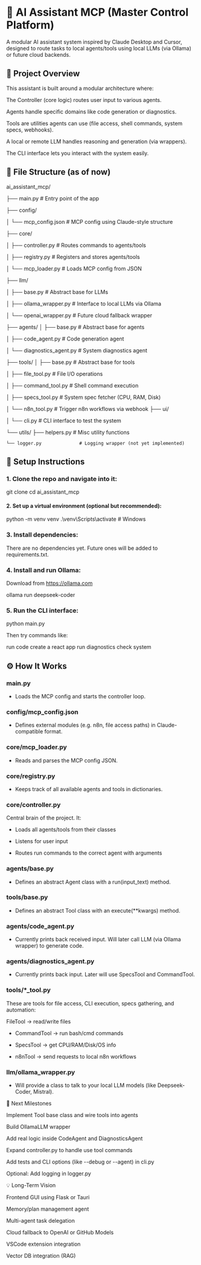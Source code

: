 # 🧠 AI Assistant MCP (Master Control Platform)

A modular AI assistant system inspired by Claude Desktop and Cursor, designed to route tasks to local agents/tools using local LLMs (via Ollama) or future cloud backends.

## 📌 Project Overview

This assistant is built around a modular architecture where:

The Controller (core logic) routes user input to various agents.

Agents handle specific domains like code generation or diagnostics.

Tools are utilities agents can use (file access, shell commands, system specs, webhooks).

A local or remote LLM handles reasoning and generation (via wrappers).

The CLI interface lets you interact with the system easily.

## 🧱 File Structure (as of now)

ai_assistant_mcp/

├── main.py                    # Entry point of the app

├── config/

│   └── mcp_config.json        # MCP config using Claude-style structure

├── core/

│   ├── controller.py          # Routes commands to agents/tools

│   ├── registry.py            # Registers and stores agents/tools

│   └── mcp_loader.py          # Loads MCP config from JSON

├── llm/

│   ├── base.py                # Abstract base for LLMs

│   ├── ollama_wrapper.py      # Interface to local LLMs via Ollama

│   └── openai_wrapper.py      # Future cloud fallback wrapper

├── agents/
│   ├── base.py                # Abstract base for agents

│   ├── code_agent.py          # Code generation agent

│   └── diagnostics_agent.py   # System diagnostics agent

├── tools/
│   ├── base.py                # Abstract base for tools

│   ├── file_tool.py           # File I/O operations

│   ├── command_tool.py        # Shell command execution

│   ├── specs_tool.py          # System spec fetcher (CPU, RAM, Disk)

│   └── n8n_tool.py            # Trigger n8n workflows via webhook
├── ui/

│   └── cli.py                 # CLI interface to test the system

└── utils/
    ├── helpers.py             # Misc utility functions
    
    └── logger.py              # Logging wrapper (not yet implemented)

## 🚀 Setup Instructions

### 1. Clone the repo and navigate into it:

git clone <repo-url>
cd ai_assistant_mcp

#### 2. Set up a virtual environment (optional but recommended):

python -m venv venv
.\venv\Scripts\activate  # Windows

### 3. Install dependencies:
There are no dependencies yet. Future ones will be added to requirements.txt.

### 4. Install and run Ollama:
Download from https://ollama.com

ollama run deepseek-coder

### 5. Run the CLI interface:

python main.py

Then try commands like:

run code create a react app
run diagnostics check system

## ⚙️ How It Works

### main.py

- Loads the MCP config and starts the controller loop.

### config/mcp_config.json

- Defines external modules (e.g. n8n, file access paths) in Claude-compatible format.

### core/mcp_loader.py

- Reads and parses the MCP config JSON.

### core/registry.py

- Keeps track of all available agents and tools in dictionaries.

### core/controller.py

 Central brain of the project. It:

- Loads all agents/tools from their classes

- Listens for user input

- Routes run <agent> commands to the correct agent with arguments

### agents/base.py

- Defines an abstract Agent class with a run(input_text) method.

### tools/base.py

- Defines an abstract Tool class with an execute(**kwargs) method.

### agents/code_agent.py

- Currently prints back received input. Will later call LLM (via Ollama wrapper) to generate code.

### agents/diagnostics_agent.py

- Currently prints back input. Later will use SpecsTool and CommandTool.

### tools/*_tool.py

These are tools for file access, CLI execution, specs gathering, and automation:

FileTool → read/write files

- CommandTool → run bash/cmd commands

- SpecsTool → get CPU/RAM/Disk/OS info

- n8nTool → send requests to local n8n workflows

### llm/ollama_wrapper.py

- Will provide a class to talk to your local LLM models (like Deepseek-Coder, Mistral).

📍 Next Milestones

Implement Tool base class and wire tools into agents

Build OllamaLLM wrapper

Add real logic inside CodeAgent and DiagnosticsAgent

Expand controller.py to handle use tool commands

Add tests and CLI options (like --debug or --agent) in cli.py

Optional: Add logging in logger.py

💡 Long-Term Vision

Frontend GUI using Flask or Tauri

Memory/plan management agent

Multi-agent task delegation

Cloud fallback to OpenAI or GitHub Models

VSCode extension integration

Vector DB integration (RAG)
